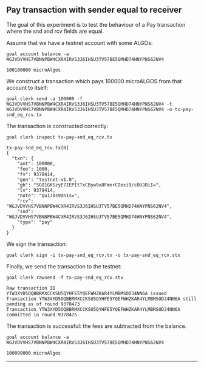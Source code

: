 ## Pay transaction with sender equal to receiver

The goal of this experiment is to test the behaviour of a Pay transaction where the snd and rcv fields are equal.

Assume that we have a testnet account with some ALGOs:

```
goal account balance -a WGJVDVVHS7VBNNPBW4CXR4IRVS3J6IHSU3TV57BE5QMHD74HNYPNS62NV4

100100000 microAlgos
```

We construct a transaction which pays 100000 microALGOS from that account to itself:
```
goal clerk send -a 100000 -f WGJVDVVHS7VBNNPBW4CXR4IRVS3J6IHSU3TV57BE5QMHD74HNYPNS62NV4 -t WGJVDVVHS7VBNNPBW4CXR4IRVS3J6IHSU3TV57BE5QMHD74HNYPNS62NV4 -o tx-pay-snd_eq_rcv.tx
```

The transaction is constructed correctly:

```
goal clerk inspect tx-pay-snd_eq_rcv.tx

tx-pay-snd_eq_rcv.tx[0]
{
  "txn": {
    "amt": 100000,
    "fee": 1000,
    "fv": 9378414,
    "gen": "testnet-v1.0",
    "gh": "SGO1GKSzyE7IEPItTxCByw9x8FmnrCDexi9/cOUJOiI=",
    "lv": 9379414,
    "note": "Qu1J0s9dn1s=",
    "rcv": "WGJVDVVHS7VBNNPBW4CXR4IRVS3J6IHSU3TV57BE5QMHD74HNYPNS62NV4",
    "snd": "WGJVDVVHS7VBNNPBW4CXR4IRVS3J6IHSU3TV57BE5QMHD74HNYPNS62NV4",
    "type": "pay"
  }
}

```

We sign the transaction:
```
goal clerk sign -i tx-pay-snd_eq_rcv.tx -o tx-pay-snd_eq_rcv.stx
```

Finally, we send the transaction to the testnet:

```
goal clerk rawsend -f tx-pay-snd_eq_rcv.stx

Raw transaction ID YTW3XYD5OQBBRMXCCKSU5QYHFE5YQEFWHZKAR4YLMBMSODJ4NN6A issued
Transaction YTW3XYD5OQBBRMXCCKSU5QYHFE5YQEFWHZKAR4YLMBMSODJ4NN6A still pending as of round 9378473
Transaction YTW3XYD5OQBBRMXCCKSU5QYHFE5YQEFWHZKAR4YLMBMSODJ4NN6A committed in round 9378475
```

The transaction is successful: the fees are subtracted from the balance.

```
goal account balance -a WGJVDVVHS7VBNNPBW4CXR4IRVS3J6IHSU3TV57BE5QMHD74HNYPNS62NV4

100099000 microAlgos
```

------
